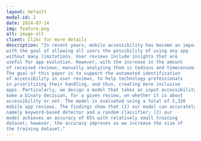 ```yaml
---
layout: default
modal-id: 2
date: 2014-07-14
img: feature.png
alt: image-alt
client: Clikc for more details 
description: "In recent years, mobile accessibility has become an important trend
with the goal of allowing all users the possibility of using any app
without many limitations. User reviews include insights that are
useful for app evolution. However, with the increase in the amount
of received reviews, manually analyzing them is tedious and timeconsuming, especially when searching for accessibility reviews.
The goal of this paper is to support the automated identification
of accessibility in user reviews, to help technology professionals
in prioritizing their handling, and thus, creating more inclusive
apps. Particularly, we design a model that takes as input accessibility user reviews, learns their keyword-based features, in order to
make a binary decision, for a given review, on whether it is about
accessibility or not. The model is evaluated using a total of 5,326
mobile app reviews. The findings show that (1) our model can accurately identify accessibility reviews, outperforming two baselines,
namely keyword-based detector and a random classifier; (2) our
model achieves an accuracy of 85% with relatively small training
dataset; however, the accuracy improves as we increase the size of
the training dataset."
---
```

